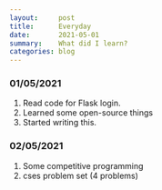 ```yaml
---
layout:     post
title:      Everyday
date:       2021-05-01 
summary:    What did I learn?
categories: blog
---
```


### 01/05/2021

1. Read code for Flask login.
2. Learned some open-source things
3. Started writing this.

### 02/05/2021

1. Some competitive programming
2. cses problem set (4 problems)
